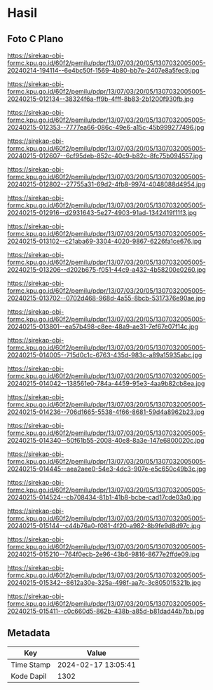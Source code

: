 # Hasil

## Foto C Plano

https://sirekap-obj-formc.kpu.go.id/60f2/pemilu/pdpr/13/07/03/20/05/1307032005005-20240214-194114--6e4bc50f-1569-4b80-bb7e-2407e8a5fec9.jpg

https://sirekap-obj-formc.kpu.go.id/60f2/pemilu/pdpr/13/07/03/20/05/1307032005005-20240215-012134--38324f6a-ff9b-4fff-8b83-2b1200f930fb.jpg

https://sirekap-obj-formc.kpu.go.id/60f2/pemilu/pdpr/13/07/03/20/05/1307032005005-20240215-012353--7777ea66-086c-49e6-a15c-45b999277496.jpg

https://sirekap-obj-formc.kpu.go.id/60f2/pemilu/pdpr/13/07/03/20/05/1307032005005-20240215-012607--6cf95deb-852c-40c9-b82c-8fc75b094557.jpg

https://sirekap-obj-formc.kpu.go.id/60f2/pemilu/pdpr/13/07/03/20/05/1307032005005-20240215-012802--27755a31-69d2-4fb8-9974-4048088d4954.jpg

https://sirekap-obj-formc.kpu.go.id/60f2/pemilu/pdpr/13/07/03/20/05/1307032005005-20240215-012916--d2931643-5e27-4903-91ad-1342419f11f3.jpg

https://sirekap-obj-formc.kpu.go.id/60f2/pemilu/pdpr/13/07/03/20/05/1307032005005-20240215-013102--c21aba69-3304-4020-9867-6226fa1ce676.jpg

https://sirekap-obj-formc.kpu.go.id/60f2/pemilu/pdpr/13/07/03/20/05/1307032005005-20240215-013206--d202b675-f051-44c9-a432-4b58200e0260.jpg

https://sirekap-obj-formc.kpu.go.id/60f2/pemilu/pdpr/13/07/03/20/05/1307032005005-20240215-013702--0702d468-968d-4a55-8bcb-5317376e90ae.jpg

https://sirekap-obj-formc.kpu.go.id/60f2/pemilu/pdpr/13/07/03/20/05/1307032005005-20240215-013801--ea57b498-c8ee-48a9-ae31-7ef67e07f14c.jpg

https://sirekap-obj-formc.kpu.go.id/60f2/pemilu/pdpr/13/07/03/20/05/1307032005005-20240215-014005--715d0c1c-6763-435d-983c-a89a15935abc.jpg

https://sirekap-obj-formc.kpu.go.id/60f2/pemilu/pdpr/13/07/03/20/05/1307032005005-20240215-014042--138561e0-784a-4459-95e3-4aa9b82cb8ea.jpg

https://sirekap-obj-formc.kpu.go.id/60f2/pemilu/pdpr/13/07/03/20/05/1307032005005-20240215-014236--706d1665-5538-4f66-8681-59d4a8962b23.jpg

https://sirekap-obj-formc.kpu.go.id/60f2/pemilu/pdpr/13/07/03/20/05/1307032005005-20240215-014340--50f61b55-2008-40e8-8a3e-147e6800020c.jpg

https://sirekap-obj-formc.kpu.go.id/60f2/pemilu/pdpr/13/07/03/20/05/1307032005005-20240215-014445--aea2aee0-54e3-4dc3-907e-e5c650c49b3c.jpg

https://sirekap-obj-formc.kpu.go.id/60f2/pemilu/pdpr/13/07/03/20/05/1307032005005-20240215-014524--cb708434-81b1-41b8-bcbe-cad17cde03a0.jpg

https://sirekap-obj-formc.kpu.go.id/60f2/pemilu/pdpr/13/07/03/20/05/1307032005005-20240215-015144--c44b76a0-f081-4f20-a982-8b9fe9d8d97c.jpg

https://sirekap-obj-formc.kpu.go.id/60f2/pemilu/pdpr/13/07/03/20/05/1307032005005-20240215-015210--764f0ecb-2e96-43b6-9816-8677e2ffde09.jpg

https://sirekap-obj-formc.kpu.go.id/60f2/pemilu/pdpr/13/07/03/20/05/1307032005005-20240215-015342--8612a30e-325a-498f-aa7c-3c805015321b.jpg

https://sirekap-obj-formc.kpu.go.id/60f2/pemilu/pdpr/13/07/03/20/05/1307032005005-20240215-015411--c0c660d5-862b-438b-a85d-b81dad44b7bb.jpg


## Metadata

| Key        | Value               |
| ---------- | ------------------- |
| Time Stamp | 2024-02-17 13:05:41 |
| Kode Dapil | 1302                |




